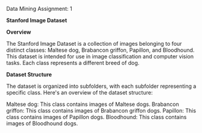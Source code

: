 Data Mining Assignment: 1

**Stanford Image Dataset**

**Overview**


The Stanford Image Dataset is a collection of images belonging to four distinct classes: Maltese dog, Brabancon griffon, Papillon, and Bloodhound. This dataset is intended for use in image classification and computer vision tasks. Each class represents a different breed of dog.

**Dataset Structure**

The dataset is organized into subfolders, with each subfolder representing a specific class. Here's an overview of the dataset structure:

Maltese dog: This class contains images of Maltese dogs.
Brabancon griffon: This class contains images of Brabancon griffon dogs.
Papillon: This class contains images of Papillon dogs.
Bloodhound: This class contains images of Bloodhound dogs.


